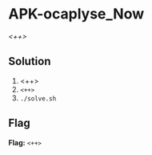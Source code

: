 # APK-ocaplyse_Now
*<++>*

## Solution
1. <++>
2. `<++>`
3. `./solve.sh`


## Flag
**Flag:** `<++>`
